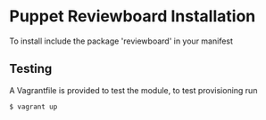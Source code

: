 Puppet Reviewboard Installation
===============================

To install include the package 'reviewboard' in your manifest

Testing
-------

A Vagrantfile is provided to test the module, to test provisioning run

    $ vagrant up
